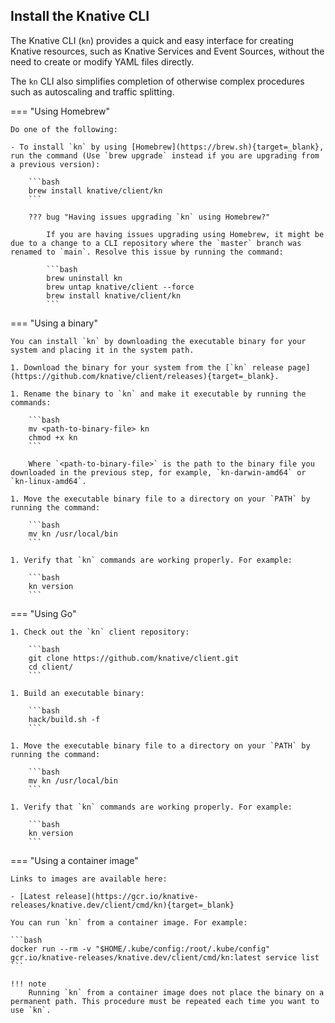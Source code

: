<!-- Snippet used in the following topics:
- /docs/client/install-kn.md
- /docs/getting-started/quickstart-install.md
- docs/install/quickstart-install.md
-->

## Install the Knative CLI

The Knative CLI (`kn`) provides a quick and easy interface for creating Knative resources, such as Knative Services and Event Sources, without the need to create or modify YAML files directly.

The `kn` CLI also simplifies completion of otherwise complex procedures such as autoscaling and traffic splitting.

=== "Using Homebrew"

    Do one of the following:

    - To install `kn` by using [Homebrew](https://brew.sh){target=_blank}, run the command (Use `brew upgrade` instead if you are upgrading from a previous version):

        ```bash
        brew install knative/client/kn
        ```

        ??? bug "Having issues upgrading `kn` using Homebrew?"

            If you are having issues upgrading using Homebrew, it might be due to a change to a CLI repository where the `master` branch was renamed to `main`. Resolve this issue by running the command:

            ```bash
            brew uninstall kn
            brew untap knative/client --force
            brew install knative/client/kn
            ```

=== "Using a binary"

    You can install `kn` by downloading the executable binary for your system and placing it in the system path.

    1. Download the binary for your system from the [`kn` release page](https://github.com/knative/client/releases){target=_blank}.

    1. Rename the binary to `kn` and make it executable by running the commands:

        ```bash
        mv <path-to-binary-file> kn
        chmod +x kn
        ```

        Where `<path-to-binary-file>` is the path to the binary file you downloaded in the previous step, for example, `kn-darwin-amd64` or `kn-linux-amd64`.

    1. Move the executable binary file to a directory on your `PATH` by running the command:

        ```bash
        mv kn /usr/local/bin
        ```

    1. Verify that `kn` commands are working properly. For example:

        ```bash
        kn version
        ```

=== "Using Go"

    1. Check out the `kn` client repository:

        ```bash
        git clone https://github.com/knative/client.git
        cd client/
        ```

    1. Build an executable binary:

        ```bash
        hack/build.sh -f
        ```

    1. Move the executable binary file to a directory on your `PATH` by running the command:

        ```bash
        mv kn /usr/local/bin
        ```

    1. Verify that `kn` commands are working properly. For example:

        ```bash
        kn version
        ```

=== "Using a container image"

    Links to images are available here:

    - [Latest release](https://gcr.io/knative-releases/knative.dev/client/cmd/kn){target=_blank}

    You can run `kn` from a container image. For example:

    ```bash
    docker run --rm -v "$HOME/.kube/config:/root/.kube/config" gcr.io/knative-releases/knative.dev/client/cmd/kn:latest service list
    ```

    !!! note
        Running `kn` from a container image does not place the binary on a permanent path. This procedure must be repeated each time you want to use `kn`.
